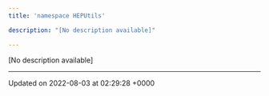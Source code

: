 ```yaml
---
title: 'namespace HEPUtils'

description: "[No description available]"

---
```







[No description available]






-------------------------------

Updated on 2022-08-03 at 02:29:28 +0000